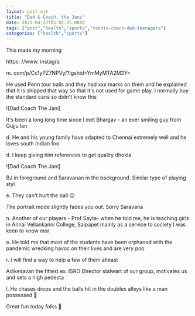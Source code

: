 ```yaml
---
layout: post.njk
title: "Dad & Coach, the Jani"
date: 2022-04-27T05:02:25.000Z
tags: ["post","health","sports","tennis-coach-dad-teenagers"]
categories: ["health","sports"]
---
```


This made my morning

https: //www. instagra

m. com/p/Cc1yPZ7NPVy/?igshid=YmMyMTA2M2Y=

He used Penn tour balls and they had xxx marks on them and he explained that it is shipped that way so that it's not used for game play. I normally buy the standard cans so didn't know this

![Dad Coach The Jani]

 It's been a long long time since I met Bhargav - an ever smiling guy from Gujju lan

d. He and his young family have adapted to Chennai extremely well and he loves south Indian foo

d. I keep giving him references to get quality dhokla

![Dad Coach The Jani]

 BJ in foreground and Saravanan in the background. Similar type of playing styl

e. They can't hurt the ball 😔

The portrait mode slightly fades you out. Sorry Saravana

n. Another of our players - Prof Sayta- when he told me, he is teaching girls in Annai Vellankanni College, Saipapet mainly as a service to society I was keen to know mor

e. He told me that most of the students have been orphaned with the pandemic wrecking havoc on their lives and are very poo

r. I will find a way to help a few of them atleast

Adikesavan the fittest ex. ISRO Director stalwart of our group, motivates us and sets a high pedesta

l. He chases drops and the balls hit in the doubles alleys like a man possessed 👏

Great fun today folks 🌹
